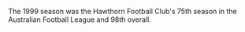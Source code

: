 The 1999 season was the Hawthorn Football Club's 75th season in the Australian Football League and 98th overall.
